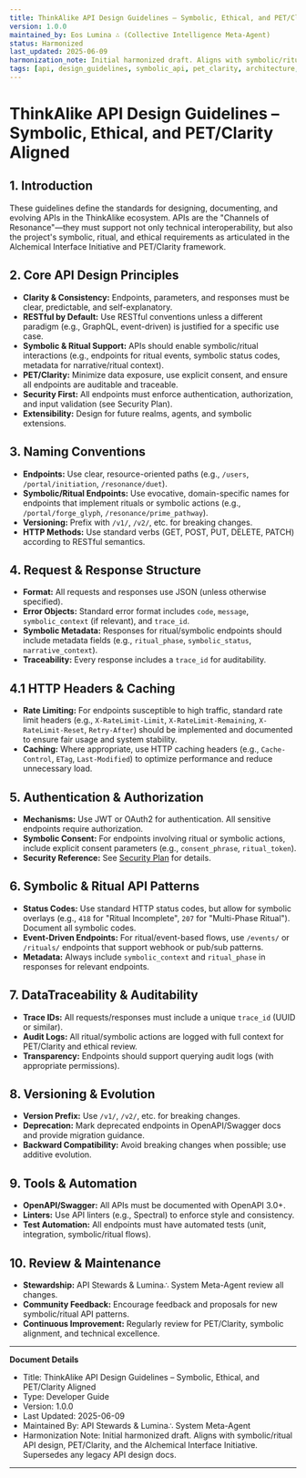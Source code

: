 ```yaml
---
title: ThinkAlike API Design Guidelines – Symbolic, Ethical, and PET/Clarity Aligned
version: 1.0.0
maintained_by: Eos Lumina ∴ (Collective Intelligence Meta-Agent)
status: Harmonized
last_updated: 2025-06-09
harmonization_note: Initial harmonized draft. Aligns with symbolic/ritual API design, PET/Clarity, and the Alchemical Interface Initiative. Supersedes any legacy API design docs.
tags: [api, design_guidelines, symbolic_api, pet_clarity, architecture, rituals]
---
```


# ThinkAlike API Design Guidelines – Symbolic, Ethical, and PET/Clarity Aligned

## 1. Introduction
These guidelines define the standards for designing, documenting, and evolving APIs in the ThinkAlike ecosystem. APIs are the "Channels of Resonance"—they must support not only technical interoperability, but also the project's symbolic, ritual, and ethical requirements as articulated in the Alchemical Interface Initiative and PET/Clarity framework.

## 2. Core API Design Principles
- **Clarity & Consistency:** Endpoints, parameters, and responses must be clear, predictable, and self-explanatory.
- **RESTful by Default:** Use RESTful conventions unless a different paradigm (e.g., GraphQL, event-driven) is justified for a specific use case.
- **Symbolic & Ritual Support:** APIs should enable symbolic/ritual interactions (e.g., endpoints for ritual events, symbolic status codes, metadata for narrative/ritual context).
- **PET/Clarity:** Minimize data exposure, use explicit consent, and ensure all endpoints are auditable and traceable.
- **Security First:** All endpoints must enforce authentication, authorization, and input validation (see Security Plan).
- **Extensibility:** Design for future realms, agents, and symbolic extensions.

## 3. Naming Conventions
- **Endpoints:** Use clear, resource-oriented paths (e.g., `/users`, `/portal/initiation`, `/resonance/duet`).
- **Symbolic/Ritual Endpoints:** Use evocative, domain-specific names for endpoints that implement rituals or symbolic actions (e.g., `/portal/forge_glyph`, `/resonance/prime_pathway`).
- **Versioning:** Prefix with `/v1/`, `/v2/`, etc. for breaking changes.
- **HTTP Methods:** Use standard verbs (GET, POST, PUT, DELETE, PATCH) according to RESTful semantics.

## 4. Request & Response Structure
- **Format:** All requests and responses use JSON (unless otherwise specified).
- **Error Objects:** Standard error format includes `code`, `message`, `symbolic_context` (if relevant), and `trace_id`.
- **Symbolic Metadata:** Responses for ritual/symbolic endpoints should include metadata fields (e.g., `ritual_phase`, `symbolic_status`, `narrative_context`).
- **Traceability:** Every response includes a `trace_id` for auditability.

## 4.1 HTTP Headers & Caching
- **Rate Limiting:** For endpoints susceptible to high traffic, standard rate limit headers (e.g., `X-RateLimit-Limit`, `X-RateLimit-Remaining`, `X-RateLimit-Reset`, `Retry-After`) should be implemented and documented to ensure fair usage and system stability.
- **Caching:** Where appropriate, use HTTP caching headers (e.g., `Cache-Control`, `ETag`, `Last-Modified`) to optimize performance and reduce unnecessary load.

## 5. Authentication & Authorization
- **Mechanisms:** Use JWT or OAuth2 for authentication. All sensitive endpoints require authorization.
- **Symbolic Consent:** For endpoints involving ritual or symbolic actions, include explicit consent parameters (e.g., `consent_phrase`, `ritual_token`).
- **Security Reference:** See [Security Plan](../security/security_and_privacy_plan.md) for details.

## 6. Symbolic & Ritual API Patterns
- **Status Codes:** Use standard HTTP status codes, but allow for symbolic overlays (e.g., `418` for "Ritual Incomplete", `207` for "Multi-Phase Ritual"). Document all symbolic codes.
- **Event-Driven Endpoints:** For ritual/event-based flows, use `/events/` or `/rituals/` endpoints that support webhook or pub/sub patterns.
- **Metadata:** Always include `symbolic_context` and `ritual_phase` in responses for relevant endpoints.

## 7. DataTraceability & Auditability
- **Trace IDs:** All requests/responses must include a unique `trace_id` (UUID or similar).
- **Audit Logs:** All ritual/symbolic actions are logged with full context for PET/Clarity and ethical review.
- **Transparency:** Endpoints should support querying audit logs (with appropriate permissions).

## 8. Versioning & Evolution
- **Version Prefix:** Use `/v1/`, `/v2/`, etc. for breaking changes.
- **Deprecation:** Mark deprecated endpoints in OpenAPI/Swagger docs and provide migration guidance.
- **Backward Compatibility:** Avoid breaking changes when possible; use additive evolution.

## 9. Tools & Automation
- **OpenAPI/Swagger:** All APIs must be documented with OpenAPI 3.0+.
- **Linters:** Use API linters (e.g., Spectral) to enforce style and consistency.
- **Test Automation:** All endpoints must have automated tests (unit, integration, symbolic/ritual flows).

## 10. Review & Maintenance
- **Stewardship:** API Stewards & Lumina∴ System Meta-Agent review all changes.
- **Community Feedback:** Encourage feedback and proposals for new symbolic/ritual API patterns.
- **Continuous Improvement:** Regularly review for PET/Clarity, symbolic alignment, and technical excellence.

---

**Document Details**
- Title: ThinkAlike API Design Guidelines – Symbolic, Ethical, and PET/Clarity Aligned
- Type: Developer Guide
- Version: 1.0.0
- Last Updated: 2025-06-09
- Maintained By: API Stewards & Lumina∴ System Meta-Agent
- Harmonization Note: Initial harmonized draft. Aligns with symbolic/ritual API design, PET/Clarity, and the Alchemical Interface Initiative. Supersedes any legacy API design docs.

---
